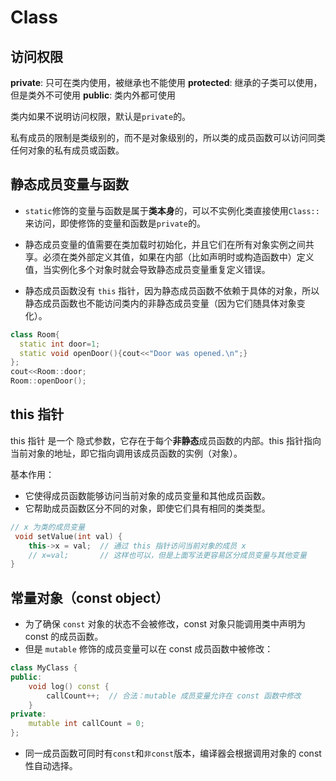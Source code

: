 # Class

## 访问权限

**private**: 只可在类内使用，被继承也不能使用
**protected**: 继承的子类可以使用，但是类外不可使用
**public**: 类内外都可使用

类内如果不说明访问权限，默认是`private`的。

私有成员的限制是类级别的，而不是对象级别的，所以类的成员函数可以访问同类任何对象的私有成员或函数。




## 静态成员变量与函数

- `static`修饰的变量与函数是属于**类本身**的，可以不实例化类直接使用`Class::`来访问，即使修饰的变量和函数是`private`的。

- 静态成员变量的值需要在类加载时初始化，并且它们在所有对象实例之间共享。必须在类外部定义其值，如果在内部（比如声明时或构造函数中）定义值，当实例化多个对象时就会导致静态成员变量重复定义错误。

- 静态成员函数没有 `this` 指针，因为静态成员函数不依赖于具体的对象，所以静态成员函数也不能访问类内的非静态成员变量（因为它们随具体对象变化）。

```cpp
class Room{
  static int door=1;
  static void openDoor(){cout<<"Door was opened.\n";}
};
cout<<Room::door;
Room::openDoor();
```

## this 指针

this 指针 是一个 隐式参数，它存在于每个**非静态**成员函数的内部。this 指针指向当前对象的地址，即它指向调用该成员函数的实例（对象）。

基本作用：

- 它使得成员函数能够访问当前对象的成员变量和其他成员函数。
- 它帮助成员函数区分不同的对象，即使它们具有相同的类类型。

```cpp
// x 为类的成员变量
 void setValue(int val) {
    this->x = val;  // 通过 this 指针访问当前对象的成员 x
    // x=val;       // 这样也可以，但是上面写法更容易区分成员变量与其他变量
}
```



## 常量对象（const object）

- 为了确保 `const` 对象的状态不会被修改，const 对象只能调用类中声明为 const 的成员函数。
- 但是 `mutable` 修饰的成员变量可以在 const 成员函数中被修改：

```cpp
class MyClass {
public:
    void log() const {
        callCount++;  // 合法：mutable 成员变量允许在 const 函数中修改
    }
private:
    mutable int callCount = 0;
};
```

- 同一成员函数可同时有`const`和`非const`版本，编译器会根据调用对象的 const 性自动选择。







